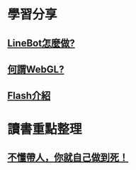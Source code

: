 # 學習分享

## [LineBot怎麼做?](line_bot/README.md)
## [何謂WebGL?](webgl/README.md)
## [Flash介紹](flash/README.md)

# 讀書重點整理
## [不懂帶人，你就自己做到死！](book/不懂帶人，你就自己做到死！/READEMD.md)
